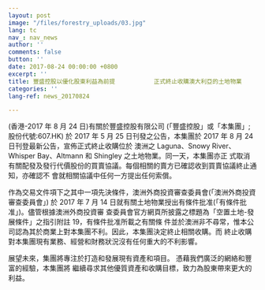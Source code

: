 ```yaml
---
layout: post
image: "/files/forestry_uploads/03.jpg"
lang: tc
nav_: nav_news
author: ''
comments: false
button: ''
date: 2017-08-24 00:00:00 +0800
excerpt: ''
title: 豐盛控股以優化股東利益為前提           正式終止收購澳大利亞的土地物業
categories: ''
lang-ref: news_20170824

---
```

(香港-2017 年 8 月 24 日)有關於豐盛控股有限公司 (「豐盛控股」或「本集團」;股份代號:607.HK) 於 2017 年 5 月 25 日刊發之公告，本集團於 2017 年 8 月 24 日刊登最新公告，宣佈正式終止收購位於 澳洲之 Laguna、Snowy River、Whisper Bay、Altmann 和 Shingley 之土地物業。同一天，本集團亦正 式取消有關配發及發行代價股份的買賣協議。每個相關的賣方已確認收到買賣協議終止通知，亦確認不 會就相關協議中任何一方提出任何索償。

作為交易文件項下之其中一項先決條件，澳洲外商投資審查委員會(「澳洲外商投資審查委員會」) 於 2017 年 7 月 14 日就有關土地物業授出有條件批准(「有條件批准」)。儘管根據澳洲外商投資審 查委員會官方網頁所披露之標題為「空置土地-發展條件」之指引附註 19，有條件批准所載之有關條 件並於澳洲非不尋常，惟本公司認為其於商業上對本集團不利。因此，本集團決定終止相關收購。而 終止收購對本集團現有業務、經營和財務狀況沒有任何重大的不利影響。

展望未來，集團將專注於打造和發展現有資產和項目。 憑藉我們廣泛的網絡和豐富的經驗，本集團將 繼續尋求其他優質資產和收購目標，致力為股東帶來更大的利益。